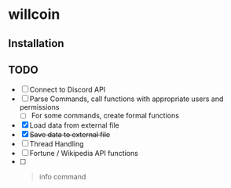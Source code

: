 # willcoin

## Installation

## TODO

- [ ] Connect to Discord API
- [ ] Parse Commands, call functions with appropriate users and permissions
  - [ ] For some commands, create formal functions
- [x] Load data from external file
- [x] ~~Save data to external file~~
- [ ] Thread Handling
- [ ] Fortune / Wikipedia API functions
- [ ] >info command
